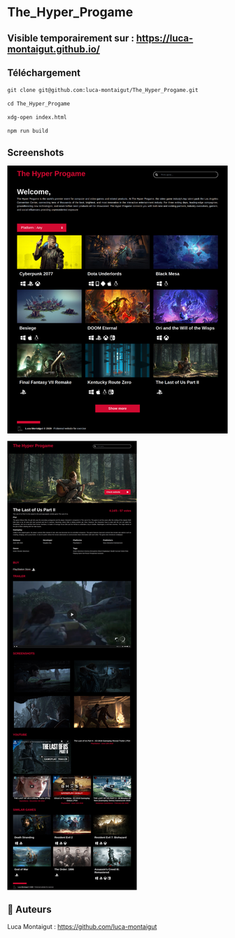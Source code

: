 # The_Hyper_Progame

## Visible temporairement sur  : https://luca-montaigut.github.io/

## Téléchargement 

`git clone git@github.com:luca-montaigut/The_Hyper_Progame.git`

`cd The_Hyper_Progame`

`xdg-open index.html`

`npm run build`

## Screenshots

![](/screenshots/screenshot-accueil.jpg)

![](/screenshots/screenshot-detail.jpg)

## 🐰 Auteurs
Luca Montaigut : https://github.com/luca-montaigut
